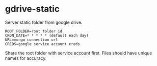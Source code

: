 # gdrive-static

Server static folder from google drive.

```
ROOT_FOLDER=root folder id
CRON_DATE=* * * * * (default each day)
URL=mongo connection url
CREDS=google service account creds
```

Share the root folder with service account first. Files should have unique names for accuracy. 

